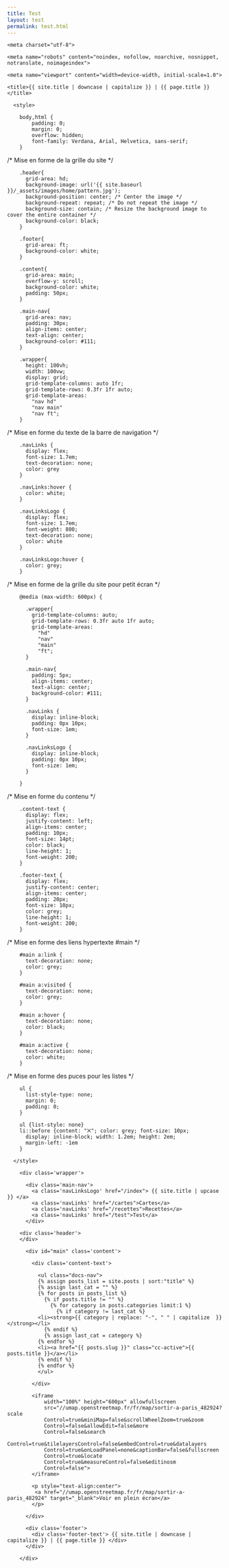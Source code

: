 ```yaml
---
title: Test
layout: test
permalink: test.html
---
```


<html>

  <head>

<!--
La balise suivante permet de déclarer la table d'encodage des caractères.
la table UTF-8, permet théoriquement d'encoder toutes les langues, du français au japonais en passant par l'arabe.
-->
    <meta charset="utf-8">
    
<!--
La balise suivante permet de ne pas indexer mon site web et bien plus.
Plus d'info sur https://developers.google.com/search/reference/robots_meta_tag#max-image-preview
-->
    <meta name="robots" content="noindex, nofollow, noarchive, nosnippet, notranslate, noimageindex">
    
<!-- Permet de controler la dimenssion d'affichage de ma page web et le zoom dans celle-ci -->
    <meta name="viewport" content="width=device-width, initial-scale=1.0">
 
<!-- Titre ddu site web dans le navigateeur web -->
    <title>{{ site.title | downcase | capitalize }} | {{ page.title }}</title>

      <style>

        body,html {
            padding: 0;
            margin: 0;
            overflow: hidden;
            font-family: Verdana, Arial, Helvetica, sans-serif;
        }

/* Mise en forme de la grille du site */

        .header{
          grid-area: hd;   
          background-image: url('{{ site.baseurl }}/_assets/images/home/pattern.jpg');
          background-position: center; /* Center the image */
          background-repeat: repeat; /* Do not repeat the image */
          background-size: contain; /* Resize the background image to cover the entire container */
          background-color: black;
        }

        .footer{
          grid-area: ft;
          background-color: white;
        }

        .content{
          grid-area: main;
          overflow-y: scroll;
          background-color: white;
          padding: 50px;
        }

        .main-nav{
          grid-area: nav;
          padding: 30px;
          align-items: center;
          text-align: center;
          background-color: #111;
        }

        .wrapper{
          height: 100vh;
          width: 100vw;
          display: grid;
          grid-template-columns: auto 1fr;
          grid-template-rows: 0.3fr 1fr auto;
          grid-template-areas: 
            "nav hd"
            "nav main"
            "nav ft";
        }

/* Mise en forme du texte de la barre de navigation */

        .navLinks {
          display: flex;
          font-size: 1.7em;
          text-decoration: none;
          color: grey
        }

        .navLinks:hover {
          color: white;
        }

        .navLinksLogo {
          display: flex;
          font-size: 1.7em;
          font-weight: 800;
          text-decoration: none;
          color: white
        }

        .navLinksLogo:hover {
          color: grey;
        }
       

/* Mise en forme de la grille du site pour petit écran */

        @media (max-width: 600px) {

          .wrapper{
            grid-template-columns: auto;
            grid-template-rows: 0.3fr auto 1fr auto;
            grid-template-areas:
              "hd"
              "nav"
              "main"
              "ft";
          }

          .main-nav{
            padding: 5px;
            align-items: center;
            text-align: center;
            background-color: #111;
          }

          .navLinks {
            display: inline-block;
            padding: 0px 10px;
            font-size: 1em;
          }

          .navLinksLogo {
            display: inline-block;
            padding: 0px 10px;
            font-size: 1em;
          }

        } 

/* Mise en forme du contenu */

        .content-text {
          display: flex;
          justify-content: left;
          align-items: center;
          padding: 10px;
          font-size: 14pt;
          color: black;
          line-height: 1;
          font-weight: 200;
        }

        .footer-text {
          display: flex;
          justify-content: center;
          align-items: center;
          padding: 20px;
          font-size: 10px;
          color: grey;
          line-height: 1;
          font-weight: 200;
        }

/* Mise en forme des liens hypertexte #main */

        #main a:link {
          text-decoration: none;
          color: grey;
        }

        #main a:visited {
          text-decoration: none;
          color: grey;
        }

        #main a:hover {
          text-decoration: none;
          color: black;
        }

        #main a:active {
          text-decoration: none;
          color: white;
        }

/* Mise en forme des puces pour les listes */

        ul {
          list-style-type: none;
          margin: 0;
          padding: 0;
        }

        ul {list-style: none}
        li::before {content: "⨉"; color: grey; font-size: 10px;
          display: inline-block; width: 1.2em; height: 2em;
          margin-left: -1em
        }

      </style>

  </head>

  <body>

<!--
  Grille de ma page
-->

        <div class='wrapper'>

          <div class='main-nav'>
            <a class='navLinksLogo' href="/index"> {{ site.title | upcase }} </a>
            <a class='navLinks' href="/cartes">Cartes</a>
            <a class='navLinks' href="/recettes">Recettes</a>
            <a class='navLinks' href="/test">Test</a>
          </div>

        <div class='header'>
        </div>

          <div id="main" class='content'>

            <div class='content-text'>

<!--
  Liste des posts, trié par ordre alphabétique
-->

              <ul class="docs-nav">
              {% assign posts_list = site.posts | sort:"title" %}
              {% assign last_cat = "" %}
              {% for posts in posts_list %}
                {% if posts.title != "" %}
                  {% for category in posts.categories limit:1 %}
                    {% if category != last_cat %}
              <li><strong>{{ category | replace: "-", " " | capitalize  }}</strong></li>
                {% endif %}
                {% assign last_cat = category %}
              {% endfor %}
              <li><a href="{{ posts.slug }}" class="cc-active">{{ posts.title }}</a></li>
              {% endif %}
              {% endfor %}
              </ul>

            </div>

<!--
  La carte de nos lieux de sorties à Paris
-->

            <iframe
                width="100%" height="600px" allowfullscreen
                src="//umap.openstreetmap.fr/fr/map/sortir-a-paris_482924?scale
                Control=true&miniMap=false&scrollWheelZoom=true&zoom
                Control=false&allowEdit=false&more
                Control=false&search
                Control=true&tilelayersControl=false&embedControl=true&datalayers
                Control=true&onLoadPanel=none&captionBar=false&fullscreen
                Control=true&locate
                Control=true&measureControl=false&editinosm
                Control=false">
            </iframe>

            <p style="text-align:center">
             <a href="//umap.openstreetmap.fr/fr/map/sortir-a-paris_482924" target="_blank">Voir en plein écran</a>
            </p>

          </div>

          <div class='footer'>
            <div class='footer-text'> {{ site.title | downcase | capitalize }} | {{ page.title }} </div>
          </div>

        </div>

  </body>

</html>